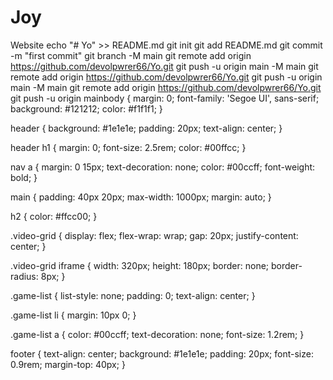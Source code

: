 # Joy
Website echo "# Yo" >> README.md git init git add README.md git commit -m "first commit" git branch -M main git remote add origin https://github.com/devolpwrer66/Yo.git git push -u origin main -M main git remote add origin https://github.com/devolpwrer66/Yo.git git push -u origin main -M main git remote add origin https://github.com/devolpwrer66/Yo.git git push -u origin mainbody {
  margin: 0;
  font-family: 'Segoe UI', sans-serif;
  background: #121212;
  color: #f1f1f1;
}

header {
  background: #1e1e1e;
  padding: 20px;
  text-align: center;
}

header h1 {
  margin: 0;
  font-size: 2.5rem;
  color: #00ffcc;
}

nav a {
  margin: 0 15px;
  text-decoration: none;
  color: #00ccff;
  font-weight: bold;
}

main {
  padding: 40px 20px;
  max-width: 1000px;
  margin: auto;
}

h2 {
  color: #ffcc00;
}

.video-grid {
  display: flex;
  flex-wrap: wrap;
  gap: 20px;
  justify-content: center;
}

.video-grid iframe {
  width: 320px;
  height: 180px;
  border: none;
  border-radius: 8px;
}

.game-list {
  list-style: none;
  padding: 0;
  text-align: center;
}

.game-list li {
  margin: 10px 0;
}

.game-list a {
  color: #00ccff;
  text-decoration: none;
  font-size: 1.2rem;
}

footer {
  text-align: center;
  background: #1e1e1e;
  padding: 20px;
  font-size: 0.9rem;
  margin-top: 40px;
}


